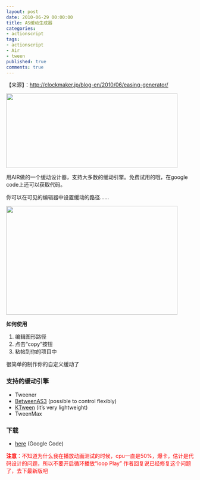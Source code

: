 ```yaml
---
layout: post
date: 2010-06-29 00:00:00
title: AS缓动生成器
categories:
- actionscript
tags:
- actionscript
- Air
- tween
published: true
comments: true
---
```

<p><p>【来源】：<a href="http://clockmaker.jp/blog-en/2010/06/easing-generator/">http://clockmaker.jp/blog-en/2010/06/easing-generator/</a></p>
<p><a href="{{site.url}}/media/2010/06/100628_1.jpg"><img class="alignnone size-full wp-image-693" title="100628_1" src="{{site.url}}/media/2010/06/100628_1.jpg" alt="" width="460" height="200" /></a></p>
<p>用AIR做的一个缓动设计器，支持大多数的缓动引擎。免费试用的哦，在google code上还可以获取代码。</p>
<p>你可以在可见的编辑器中设置缓动的路径……</p>
<p><a href="{{site.url}}/media/2010/06/100628_2-460x292.jpg"><img class="alignnone size-full wp-image-694" title="100628_2-460x292" src="{{site.url}}/media/2010/06/100628_2-460x292.jpg" alt="" width="460" height="292" /></a></p>
<p><strong>如何使用</strong></p>
<ol>
<li>编辑图形路径</li>
<li>点击“copy”按钮</li>
<li>粘帖到你的项目中</li>
</ol>
<p>很简单的制作你的自定义缓动了</p>
<h3>支持的缓动引擎</h3>
<ul>
<li>Tweener</li>
<li><a href="http://www.libspark.org/wiki/BetweenAS3/en">BetweenAS3</a> (possible to control flexibly)</li>
<li><a href="http://code.google.com/p/kawanet/wiki/KTween">KTween</a> (it’s very lightweight)</li>
<li>TweenMax</li>
</ul>
<h3>下载</h3>
<ul>
<li><a href="http://code.google.com/p/clockmaker-tools/downloads/detail?name=EasingGenerator_0.3.0.air">here</a> (Google Code)</li>
</ul>
<p><span style="color: #ff0000;"><strong>注意</strong>：不知道为什么我在播放动画测试的时候，cpu一直是50%，爆卡，估计是代码设计的问题，所以不要开启循环播放“loop Play”</span>
<span style="color: #ff0000;">作者回复说已经修复这个问题了，去下最新版吧</span></p>
</p>
